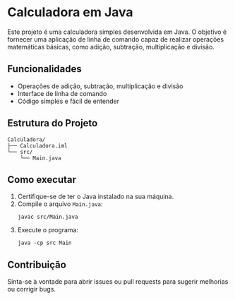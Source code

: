 # Calculadora em Java

Este projeto é uma calculadora simples desenvolvida em Java. O objetivo é fornecer uma aplicação de linha de comando capaz de realizar operações matemáticas básicas, como adição, subtração, multiplicação e divisão.

## Funcionalidades
- Operações de adição, subtração, multiplicação e divisão
- Interface de linha de comando
- Código simples e fácil de entender

## Estrutura do Projeto
```
Calculadora/
├── Calculadora.iml
└── src/
    └── Main.java
```

## Como executar
1. Certifique-se de ter o Java instalado na sua máquina.
2. Compile o arquivo `Main.java`:
   ```
   javac src/Main.java
   ```
3. Execute o programa:
   ```
   java -cp src Main
   ```

## Contribuição
Sinta-se à vontade para abrir issues ou pull requests para sugerir melhorias ou corrigir bugs.


